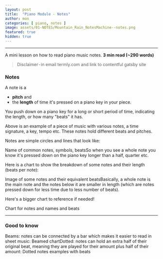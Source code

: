 ```yaml
---
layout: post
title:  "Piano Module - Notes"
author: mon
categories: [ piano, notes ]
image: assets/01-NOTES/Mountain_Rain_NotesMachine--notes.png
featured: true
hidden: true
---
```

---

A mini lesson on how to read piano music notes. **3 min read (~290 words)**

> Disclaimer - in email termly.com and link to contentful gatsby site

### Notes
A note is a 
- **pitch** and 
- the **length** of time it's pressed on a piano key in your piece.

You push down on a piano key for a long or short period of time, indicating the length, or how many "beats" it has.

Above is an example of a piece of music with various notes, a time signature, a key, tempo etc. These notes hold different beats and pitches.

Notes are simple circles and lines that look like:

Name of common notes, symbols, beatsSo when you see a whole note you know it's pressed down on the piano key longer than a half, quarter etc.

Here is a chart to show the breakdown of some notes and their length (beats per note):

Image of some notes and their equivalent beatsBasically, a whole note is the main note and the notes below it are smaller in length (which are notes pressed down for less time due to less number of beats).

Here's a bigger chart to reference if needed!

Chart for notes and names and beats

---

### Good to know
Beams: notes can be connected by a bar which makes it easier to read in sheet music:
Beamed chartDotted: notes can hold an extra half of their original beat, meaning they are played for their amount plus half of their amount:
Dotted notes examples with beats


